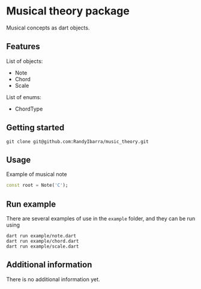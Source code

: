 <!-- 
This README describes the package. If you publish this package to pub.dev,
this README's contents appear on the landing page for your package.

For information about how to write a good package README, see the guide for
[writing package pages](https://dart.dev/guides/libraries/writing-package-pages). 

For general information about developing packages, see the Dart guide for
[creating packages](https://dart.dev/guides/libraries/create-library-packages)
and the Flutter guide for
[developing packages and plugins](https://flutter.dev/developing-packages). 
-->

# Musical theory package

Musical concepts as dart objects.

## Features

List of objects:

- Note
- Chord
- Scale

List of enums:

- ChordType 

## Getting started

```
git clone git@github.com:RandyIbarra/music_theory.git
```

## Usage

Example of musical note

```dart
const root = Note('C');
```

## Run example

There are several examples of use in the `example` folder, and they can be run using
```
dart run example/note.dart
dart run example/chord.dart
dart run example/scale.dart
```

## Additional information

There is no additional information yet.